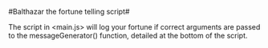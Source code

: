 #Balthazar the fortune telling script#

The script in <main.js> will log your fortune if correct arguments are passed to the messageGenerator() function, detailed at the bottom of the script.